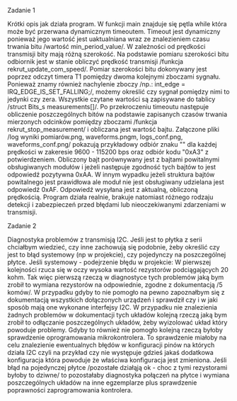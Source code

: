 Zadanie 1

Krótki opis jak działa program. W funkcji main znajduje się pętla while która może być przerwana dynamicznym timeoutem. Timeout jest dynamiczny ponieważ jego wartość jest uaktualniana wraz ze znalezieniem czasu trwania bitu /wartość min_period_value/. W zależności od prędkości transmisji bity mają różną szerokość. Na podstawie pomiaru szerokości bitu odbiornik jest w stanie obliczyć prędkość transmisji /funkcja rekrut_update_com_speed/. Pomiar szerokości bitu dokonywany jest poprzez odczyt timera T1 pomiędzy dwoma kolejnymi zboczami sygnału. Ponieważ znamy również nachylenie zboczy /np.: int_edge = IRQ_EDGE_IS_SET_FALLING;/, możemy określić czy sygnał pomiędzy nimi to jedynki czy zera. Wszystkie czytane wartości są zapisywane do tablicy /struct Bits_s measurements[]/. 
Po przekroczeniu timeoutu następuje obliczenie poszczególnych bitów na podstawie zapisanych czasów trwania mierzonych odcinków pomiędzy zboczami /funkcja rekrut_stop_measurement/ i obliczana jest wartość bajtu. Załączone pliki /log wyniki pomiarów.png, waveforms.pngm, logs_conf.png, waveforms_conf.png/ pokazują przykładowy odbiór znaku "\" dla każdej prędkości w zakeresie 9600 - 115200 bps oraz odbiór kodu "0xA3" z potwierdzeniem. Obliczony bajt porównywany jest z bajtami powitalnymi obsługiwanych modułów i jeżeli następuje zgodność tych bajtów to jest odpowiedź pozytywna 0xAA. W innym wypadku jeżeli struktura bajtów powitalnego jest prawidłowa ale moduł nie jest obsługiwany udzielana jest odpowiedź 0xAF. Odpowiedź wysyłana jest z aktualną, obliczoną prędkością.
Program działa realnie, brakuje natomiast różnego rodzaju detekcji i zabezpieczeń przed błędami lub nieoczekiwanymi zdarzeniami w transmisji.

Zadanie 2 

Diagnostyka problemów z transmisją I2C. Jeśli jest to płytka z serii chciałbym wiedzieć, czy inne zachowują się podobnie, żeby określić czy jest to błąd systemowy (np w projekcie), czy pojedynczy na poszczególnej płytce. 
Jeśli systemowy - podejrzenie błędu w projekcie: W pierwszej kolejności rzuca się w oczy wysoka wartość rezystorów podciągających 20 kohm. Tak więc pierwszą rzeczą w diagnostyce tych problemów jaką bym zrobił to wymiana rezystorów na odpowiednie, zgodne z dokumentacją /5 komów/. W przypadku gdyby to nie pomogło na pewno zapoznałbym się z dokumentacją wszystkich dołączonych urządzeń i sprawdził czy i w jaki sposób mają one wykonane interfejsy I2C. W przypadku nie znalezienia żadnych problemów w dokumentacji tych układów kolejną rzeczą jaką bym zrobił to odłączanie poszczególnych układów, żeby wyizolować układ który powoduje problemy. Gdyby to również nie pomogło kolejną rzeczą byłoby sprawdzenie oprogramowania mikrokontrolera. To sprawdzenie miałoby na celu znalezienie ewentualnych błędów w konfiguracji pinów na których działa I2C czyli na przykład czy nie występuje gdzieś jakaś dodatkowa konfiguracja która powoduje że właściwa konfiguracja jest zmieniona.
Jeśli błąd na pojedynczej płytce /pozostałe działąją ok - choc z tymi rezystorami byłoby to dziwne/ to pozostałaby diagnostyka połączeń na płytce i wymiana poszczególnych układów na inne egzemplarze plus sprawdzenie poprawności zaprogramowania kontrolera.

